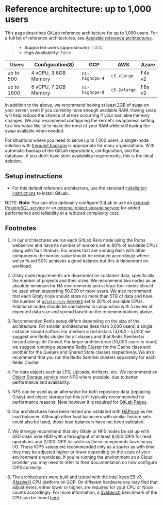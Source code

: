 # Reference architecture: up to 1,000 users

This page describes GitLab reference architecture for up to 1,000 users.
For a full list of reference architectures, see
[Available reference architectures](index.md#available-reference-architectures).

> - **Supported users (approximate):** 1,000
> - **High Availability:** False

| Users       | Configuration([8](#footnotes))     | GCP            | AWS                 | Azure                  |
|-------------|------------------------------------|----------------|---------------------|------------------------|
| up to 500   | 4 vCPU, 3.6GB Memory               | `n1-highcpu-4` | `c5.xlarge`         | F4s v2                 |
| up to 1000  | 8 vCPU, 7.2GB Memory               | `n1-highcpu-8` | `c5.2xlarge`        | F8s v2                 |

In addition to the above, we recommend having at least
2GB of swap on your server, even if you currently have
enough available RAM. Having swap will help reduce the chance of errors occurring
if your available memory changes. We also recommend
configuring the kernel's swappiness setting
to a low value like `10` to make the most of your RAM while still having the swap
available when needed.

For situations where you need to serve up to 1,000 users, a single-node
solution with [frequent backups](index.md#automated-backups-core-only) is appropriate
for many organizations. With automatic backup of the GitLab repositories,
configuration, and the database, if you don't have strict availability
requirements, this is the ideal solution.

## Setup instructions

- For this default reference architecture, use the standard [installation instructions](../../install/README.md) to install GitLab.

NOTE: **Note:**
You can also optionally configure GitLab to use an
[external PostgreSQL service](../postgresql/external.md) or an
[external object storage service](../high_availability/object_storage.md) for
added performance and reliability at a reduced complexity cost.

## Footnotes

1. In our architectures we run each GitLab Rails node using the Puma webserver
   and have its number of workers set to 90% of available CPUs along with four threads. For
   nodes that are running Rails with other components the worker value should be reduced
   accordingly where we've found 50% achieves a good balance but this is dependent
   on workload.

1. Gitaly node requirements are dependent on customer data, specifically the number of
   projects and their sizes. We recommend two nodes as an absolute minimum for HA environments
   and at least four nodes should be used when supporting 50,000 or more users.
   We also recommend that each Gitaly node should store no more than 5TB of data
   and have the number of [`gitaly-ruby` workers](../gitaly/index.md#gitaly-ruby)
   set to 20% of available CPUs. Additional nodes should be considered in conjunction
   with a review of expected data size and spread based on the recommendations above.

1. Recommended Redis setup differs depending on the size of the architecture.
   For smaller architectures (less than 3,000 users) a single instance should suffice.
   For medium sized installs (3,000 - 5,000) we suggest one Redis cluster for all
   classes and that Redis Sentinel is hosted alongside Consul.
   For larger architectures (10,000 users or more) we suggest running a separate
   [Redis Cluster](../redis/replication_and_failover.md#running-multiple-redis-clusters) for the Cache class
   and another for the Queues and Shared State classes respectively. We also recommend
   that you run the Redis Sentinel clusters separately for each Redis Cluster.

1. For data objects such as LFS, Uploads, Artifacts, etc. We recommend an [Object Storage service](../object_storage.md)
   over NFS where possible, due to better performance and availability.

1. NFS can be used as an alternative for both repository data (replacing Gitaly) and
   object storage but this isn't typically recommended for performance reasons. Note however it is required for
   [GitLab Pages](https://gitlab.com/gitlab-org/gitlab-pages/-/issues/196).

1. Our architectures have been tested and validated with [HAProxy](https://www.haproxy.org/)
   as the load balancer. Although other load balancers with similar feature sets
   could also be used, those load balancers have not been validated.

1. We strongly recommend that any Gitaly or NFS nodes be set up with SSD disks over
   HDD with a throughput of at least 8,000 IOPS for read operations and 2,000 IOPS for write
   as these components have heavy I/O. These IOPS values are recommended only as a starter
   as with time they may be adjusted higher or lower depending on the scale of your
   environment's workload. If you're running the environment on a Cloud provider
   you may need to refer to their documentation on how configure IOPS correctly.

1. The architectures were built and tested with the [Intel Xeon E5 v3 (Haswell)](https://cloud.google.com/compute/docs/cpu-platforms)
   CPU platform on GCP. On different hardware you may find that adjustments, either lower
   or higher, are required for your CPU or Node counts accordingly. For more information, a
   [Sysbench](https://github.com/akopytov/sysbench) benchmark of the CPU can be found
   [here](https://gitlab.com/gitlab-org/quality/performance/-/wikis/Reference-Architectures/GCP-CPU-Benchmarks).

